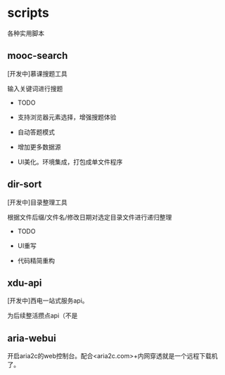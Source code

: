 # scripts

各种实用脚本

## mooc-search

[开发中]慕课搜题工具

输入关键词进行搜题

- TODO

- 支持浏览器元素选择，增强搜题体验
- 自动答题模式
- 增加更多数据源
- UI美化。环境集成，打包成单文件程序

## dir-sort

[开发中]目录整理工具

根据文件后缀/文件名/修改日期对选定目录文件进行递归整理

- TODO

- UI重写
- 代码精简重构

## xdu-api

[开发中]西电一站式服务api。

为后续整活攒点api（不是

## aria-webui

开启aria2c的web控制台。配合<aria2c.com>+内网穿透就是一个远程下载机了。

